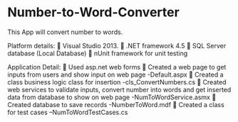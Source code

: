 # Number-to-Word-Converter

This App will convert number to words.

Platform details:
	Visual Studio 2013.
	.NET framework 4.5
	SQL Server database (Local Database)
	nUnit framework for unit testing

Application Detail:
	Used asp.net web forms 
	Created a web page to get inputs from users and show input on web page -Default.aspx
	Created a class business logic class for insertion -cls_ConvertNumbers.cs
	Created web services to validate inputs, convert number into words and get inserted data from database to show on web page -NumToWordService.asmx
	Created database to save records -NumberToWord.mdf
	Created a class for test cases –NumToWordTestCases.cs
